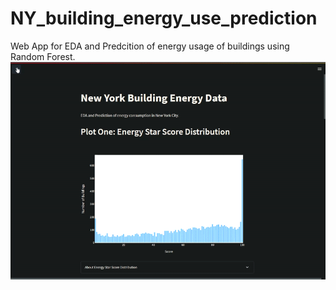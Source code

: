 # NY_building_energy_use_prediction
Web App for EDA and Predcition of energy usage of buildings using Random Forest.
![](nycstapp.gif)

